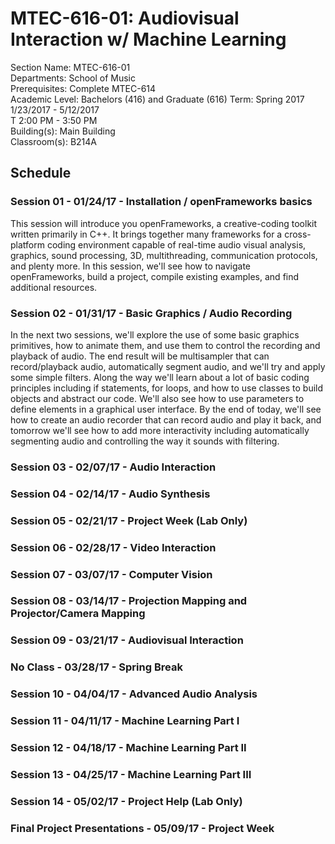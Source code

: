 # MTEC-616-01: Audiovisual Interaction w/ Machine Learning

Section Name: MTEC-616-01  
Departments: School of Music  
Prerequisites: Complete MTEC-614  
Academic Level: Bachelors (416) and Graduate (616)
Term: Spring 2017  
1/23/2017 - 5/12/2017  
T 2:00 PM - 3:50 PM  
Building(s): Main Building  
Classroom(s): B214A  

## Schedule

### Session 01 - 01/24/17 - Installation / openFrameworks basics

This session will introduce you openFrameworks, a creative-coding toolkit written primarily in C++.  It brings together many frameworks for a cross-platform coding environment capable of real-time audio visual analysis, graphics, sound processing, 3D, multithreading, communication protocols, and plenty more.  In this session, we'll see how to navigate openFrameworks, build a project, compile existing examples, and find additional resources.

### Session 02 - 01/31/17 - Basic Graphics / Audio Recording

In the next two sessions, we'll explore the use of some basic graphics primitives, how to animate them, and use them to control the recording and playback of audio.  The end result will be multisampler that can record/playback audio, automatically segment audio, and we'll try and apply some simple filters.  Along the way we'll learn about a lot of basic coding principles including if statements, for loops, and how to use classes to build objects and abstract our code.  We'll also see how to use parameters to define elements in a graphical user interface.  By the end of today, we'll see how to create an audio recorder that can record audio and play it back, and tomorrow we'll see how to add more interactivity including automatically segmenting audio and controlling the way it sounds with filtering.

### Session 03 - 02/07/17 - Audio Interaction
### Session 04 - 02/14/17 - Audio Synthesis
### Session 05 - 02/21/17 - Project Week (Lab Only)
### Session 06 - 02/28/17 - Video Interaction
### Session 07 - 03/07/17 - Computer Vision
### Session 08 - 03/14/17 - Projection Mapping and Projector/Camera Mapping
### Session 09 - 03/21/17 - Audiovisual Interaction
### No Class - 03/28/17 - Spring Break
### Session 10 - 04/04/17 - Advanced Audio Analysis
### Session 11 - 04/11/17 - Machine Learning Part I
### Session 12 - 04/18/17 - Machine Learning Part II
### Session 13 - 04/25/17 - Machine Learning Part III
### Session 14 - 05/02/17 - Project Help (Lab Only)
### Final Project Presentations - 05/09/17 - Project Week
